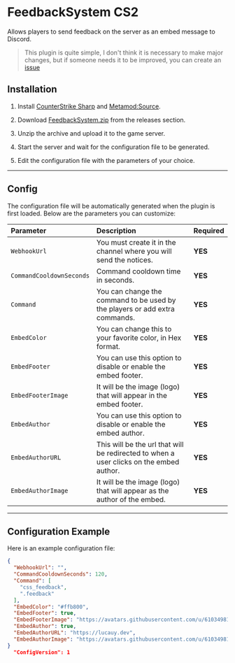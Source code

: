 # FeedbackSystem CS2
Allows players to send feedback on the server as an embed message to Discord.

> This plugin is quite simple, I don't think it is necessary to make major changes, but if someone needs it to be improved, you can create an [issue](https://github.com/wiruwiru/FeedbackSystem-CS2/issues)



## Installation
1. Install [CounterStrike Sharp](https://github.com/roflmuffin/CounterStrikeSharp) and [Metamod:Source](https://www.sourcemm.net/downloads.php/?branch=master).

2. Download [FeedbackSystem.zip](https://github.com/wiruwiru/FeedbackSystem-CS2/releases) from the releases section.

3. Unzip the archive and upload it to the game server.

4. Start the server and wait for the configuration file to be generated.

5. Edit the configuration file with the parameters of your choice.

---

## Config
The configuration file will be automatically generated when the plugin is first loaded. Below are the parameters you can customize:

| Parameter | Description | Required     |
| :------- | :------- | :------- |
| `WebhookUrl` | You must create it in the channel where you will send the notices. |**YES** |
| `CommandCooldownSeconds` | Command cooldown time in seconds. | **YES** |
| `Command` | You can change the command to be used by the players or add extra commands. | **YES** |
| `EmbedColor` | You can change this to your favorite color, in Hex format. | **YES** |
| `EmbedFooter` | You can use this option to disable or enable the embed footer. | **YES** |
| `EmbedFooterImage` | It will be the image (logo) that will appear in the embed footer. | **YES** |
| `EmbedAuthor` | You can use this option to disable or enable the embed author. | **YES** |
| `EmbedAuthorURL` | This will be the url that will be redirected to when a user clicks on the embed author. | **YES** |
| `EmbedAuthorImage` | It will be the image (logo) that will appear as the author of the embed. | **YES** |

---

## Configuration Example
Here is an example configuration file:
```json
{
  "WebhookUrl": "",
  "CommandCooldownSeconds": 120,
  "Command": [
    "css_feedback",
    ".feedback"
  ],
  "EmbedColor": "#ffb800",
  "EmbedFooter": true,
  "EmbedFooterImage": "https://avatars.githubusercontent.com/u/61034981?v=4",
  "EmbedAuthor": true,
  "EmbedAuthorURL": "https://lucauy.dev",
  "EmbedAuthorImage": "https://avatars.githubusercontent.com/u/61034981?v=4"
}
  "ConfigVersion": 1
```
